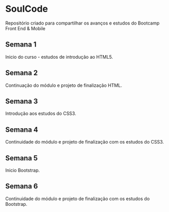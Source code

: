 # SoulCode
Repositório criado para compartilhar os avanços e estudos do Bootcamp Front End &amp; Mobile

## Semana 1
Inicio do curso - estudos de introdução ao HTML5.

## Semana 2
Continuação do módulo e projeto de finalização HTML.

## Semana 3
Introdução aos estudos do CSS3.

## Semana 4
Continuidade do módulo e projeto de finalização com os estudos do CSS3.

## Semana 5
Inicio Bootstrap.

## Semana 6
Continuidade do módulo e projeto de finalização com os estudos do Bootstrap.
